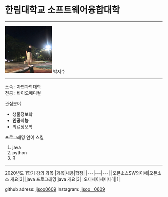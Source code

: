 # 한림대학교 소프트웨어융합대학
---
<img src=tkwls.jpg height=150 width=150>
박지수

---

소속 : 자연과학대학  
전공 : 바이오메디컬

관심분야   
* 생물정보학
* **인공지능**
* 의료정보학

프로그래밍 언어 스킬   
1. java  
3. python
4. R

--------------

2020년도 1학기 강의 과목
|과목|내용|학점|
|---|---|---|
|오픈소스SW의이해|오픈소스 개요|3|
|java 프로그래밍|java 개요|3|
|오디세이세미나1||1|


github adress: [jisoo0609][github]
Instagram: [jisoo__0609][instagram]

[github]: http://github.com/jisoo0609
[instagram]: https://www.instagram.com/jisoo__0609/




